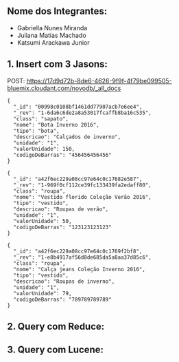 ## Nome dos Integrantes:
- Gabriella Nunes Miranda
- Juliana Matias Machado
- Katsumi Arackawa Junior

## 1. Insert com 3 Jasons:

POST: https://17d9d72b-8de6-4626-9f9f-4f79be099505-bluemix.cloudant.com/novodb/_all_docs

    {
      "_id": "00998c0108bf1461dd77907acb7e6ee4",
      "_rev": "1-6da6c6de2a8a53017fcaffb8ba16c535",
      "class": "sapato",
      "nome": "Bota Inverno 2016",
      "tipo": "bota",
      "descricao": "Calçados de inverno",
      "unidade": "1",
      "valorUnidade": 150,
      "codigoDeBarras": "456456456456"
    }

    {
      "_id": "a42f6ec229a08cc97e64c0c17682e587",
      "_rev": "1-969f0cf112ce39fc133439fa2edaff80",
      "class": "roupa",
      "nome": "Vestido florido Coleção Verão 2016",
      "tipo": "vestido",
      "descricao": "Roupas de verão",
      "unidade": "1",
      "valorUnidade": 50,
      "codigoDeBarras": "123123123123"
    }

    {
      "_id": "a42f6ec229a08cc97e64c0c1769f2bf8",
      "_rev": "1-e8b4917af56d8de685da5a8aa37d85c6",
      "class": "roupa",
      "nome": "Calça jeans Coleção Inverno 2016",
      "tipo": "vestido",
      "descricao": "Roupas de inverno",
      "unidade": "1",
      "valorUnidade": 79,
      "codigoDeBarras": "789789789789"
    }

## 2. Query com Reduce:



## 3. Query com Lucene:

